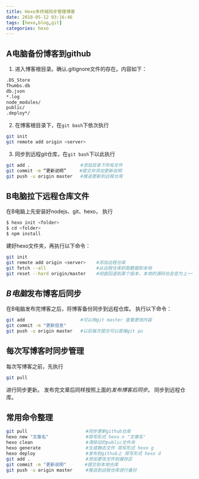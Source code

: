 ```yaml
---
title: Hexo多终端同步管理博客
date: 2018-05-12 03:16:46
tags: [hexo,blog,git]
categories: hexo
---
```


## **A电脑**备份博客到github
1. 进入博客根目录。确认.gitignore文件的存在。内容如下：
```bash
.DS_Store
Thumbs.db
db.json
*.log
node_modules/
public/
.deploy*/
```

2. 在博客根目录下，在`git bash`下依次执行
```bash
git init
git remote add origin <server>
```

3. 同步到远程git仓库，在`git bash`下以此执行

```bash
git add .                   #添加目录下所有文件
git commit -m “更新说明”     #提交并添加更新说明
git push -u origin master   #推送更新到远程仓库
```

## **B电脑**拉下远程仓库文件
在B电脑上先安装好nodejs、git、hexo，
执行
```bash
$ hexo init <folder>
$ cd <folder>
$ npm install
```
建好hexo文件夹，再执行以下命令：
```bash
git init
git remote add origin <server>    #添加远程仓库
git fetch --all                   #从远程仓库抓取数据到本地
git reset --hard origin/master    #彻底回退到某个版本，本地的源码也会变为上一个版本的内容
```

## ***B电脑***发布博客后同步
在B电脑发布完博客之后，将博客备份同步到远程仓库。
执行以下命令：
```bash
git add                     #可以用git master 查看更改内容
git commit -m "更新信息"
git push -u origin master   #以后每次提交可以直接git pu
```
## 每次写博客时同步管理
每次写博客之前，先执行
```bash
git pull
```
进行同步更新。
发布完文章后同样按照上面的*发布博客后同步*。 同步到远程仓库。

## 常用命令整理
```bash
git pull                      #同步更新github仓库
hexo new "文章名"              #简写形式 hexo n "文章名"
hexo clean                    #清除旧的public文件夹
hexo generate                 #生成静态文件 简写形式 hexo g
hexo deploy                   #发布到github上 简写形式 hexo d
git add .                     #添加更改文件到缓存区
git commit -m "更新说明"       #提交到本地仓库
git push -u origin master     #推送到远程仓库进行备份
```

